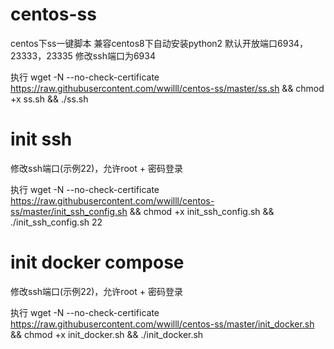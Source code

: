 # centos-ss
centos下ss一键脚本
兼容centos8下自动安装python2
默认开放端口6934，23333，23335
修改ssh端口为6934

执行 wget -N --no-check-certificate https://raw.githubusercontent.com/wwilll/centos-ss/master/ss.sh && chmod +x ss.sh && ./ss.sh

# init ssh
修改ssh端口(示例22)，允许root + 密码登录

执行 wget -N --no-check-certificate https://raw.githubusercontent.com/wwilll/centos-ss/master/init_ssh_config.sh && chmod +x init_ssh_config.sh && ./init_ssh_config.sh 22


# init docker compose
修改ssh端口(示例22)，允许root + 密码登录

执行 wget -N --no-check-certificate https://raw.githubusercontent.com/wwilll/centos-ss/master/init_docker.sh && chmod +x init_docker.sh && ./init_docker.sh

